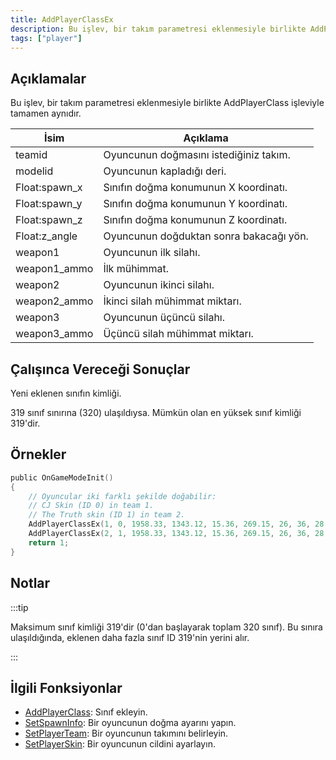 ```yaml
---
title: AddPlayerClassEx
description: Bu işlev, bir takım parametresi eklenmesiyle birlikte AddPlayerClass işleviyle tamamen aynıdır.
tags: ["player"]
---
```


## Açıklamalar

Bu işlev, bir takım parametresi eklenmesiyle birlikte AddPlayerClass işleviyle tamamen aynıdır.

| İsim          | Açıklama                                |
| ------------- | --------------------------------------- |
| teamid        | Oyuncunun doğmasını istediğiniz takım.  |
| modelid       | Oyuncunun kapladığı deri.               |
| Float:spawn_x | Sınıfın doğma konumunun X koordinatı.   |
| Float:spawn_y | Sınıfın doğma konumunun Y koordinatı.   |
| Float:spawn_z | Sınıfın doğma konumunun Z koordinatı.   |
| Float:z_angle | Oyuncunun doğduktan sonra bakacağı yön. |
| weapon1       | Oyuncunun ilk silahı.                   |
| weapon1_ammo  | İlk mühimmat.                           |
| weapon2       | Oyuncunun ikinci silahı.                |
| weapon2_ammo  | İkinci silah mühimmat miktarı.          |
| weapon3       | Oyuncunun üçüncü silahı.                |
| weapon3_ammo  | Üçüncü silah mühimmat miktarı.          |

## Çalışınca Vereceği Sonuçlar

Yeni eklenen sınıfın kimliği.

319 sınıf sınırına (320) ulaşıldıysa. Mümkün olan en yüksek sınıf kimliği 319'dir.

## Örnekler

```c
public OnGameModeInit()
{
    // Oyuncular iki farklı şekilde doğabilir:
    // CJ Skin (ID 0) in team 1.
    // The Truth skin (ID 1) in team 2.
    AddPlayerClassEx(1, 0, 1958.33, 1343.12, 15.36, 269.15, 26, 36, 28, 150, 0, 0); // CJ
    AddPlayerClassEx(2, 1, 1958.33, 1343.12, 15.36, 269.15, 26, 36, 28, 150, 0, 0); // The Truth
    return 1;
}
```

## Notlar

:::tip

Maksimum sınıf kimliği 319'dir (0'dan başlayarak toplam 320 sınıf). Bu sınıra ulaşıldığında, eklenen daha fazla sınıf ID 319'nin yerini alır.

:::

## İlgili Fonksiyonlar

- [AddPlayerClass](AddPlayerClass.md): Sınıf ekleyin.
- [SetSpawnInfo](SetSpawnInfo.md): Bir oyuncunun doğma ayarını yapın.
- [SetPlayerTeam](SetPlayerTeam.md): Bir oyuncunun takımını belirleyin.
- [SetPlayerSkin](SetPlayerSkin.md): Bir oyuncunun cildini ayarlayın.
